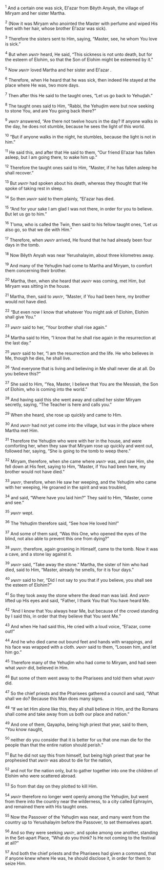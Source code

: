 <sup>1</sup> And a certain one was sick, El‛azar from Bĕyth Anyah, the village of Miryam and her sister Martha.

<sup>2</sup> (Now it was Miryam who anointed the Master with perfume and wiped His feet with her hair, whose brother El‛azar was sick).

<sup>3</sup> Therefore the sisters sent to Him, saying, “Master, see, he whom You love is sick.”

<sup>4</sup> But when יהושע heard, He said, “This sickness is not unto death, but for the esteem of Elohim, so that the Son of Elohim might be esteemed by it.”

<sup>5</sup> Now יהושע loved Martha and her sister and El‛azar .

<sup>6</sup> Therefore, when He heard that he was sick, then indeed He stayed at the place where He was, two more days.

<sup>7</sup> Then after this He said to the taught ones, “Let us go back to Yehuḏah.”

<sup>8</sup> The taught ones said to Him, “Rabbi, the Yehuḏim were but now seeking to stone You, and are You going back there?”

<sup>9</sup> יהושע answered, “Are there not twelve hours in the day? If anyone walks in the day, he does not stumble, because he sees the light of this world.

<sup>10</sup> “But if anyone walks in the night, he stumbles, because the light is not in him.”

<sup>11</sup> He said this, and after that He said to them, “Our friend El‛azar has fallen asleep, but I am going there, to wake him up.”

<sup>12</sup> Therefore the taught ones said to Him, “Master, if he has fallen asleep he shall recover.”

<sup>13</sup> But יהושע had spoken about his death, whereas they thought that He spoke of taking rest in sleep.

<sup>14</sup> So then יהושע said to them plainly, “El‛azar has died.

<sup>15</sup> “And for your sake I am glad I was not there, in order for you to believe. But let us go to him.”

<sup>16</sup> T’oma, who is called the Twin, then said to his fellow taught ones, “Let us also go, so that we die with Him.”

<sup>17</sup> Therefore, when יהושע arrived, He found that he had already been four days in the tomb.

<sup>18</sup> Now Bĕyth Anyah was near Yerushalayim, about three kilometres away.

<sup>19</sup> And many of the Yehuḏim had come to Martha and Miryam, to comfort them concerning their brother.

<sup>20</sup> Martha, then, when she heard that יהושע was coming, met Him, but Miryam was sitting in the house.

<sup>21</sup> Martha, then, said to יהושע, “Master, if You had been here, my brother would not have died.

<sup>22</sup> “But even now I know that whatever You might ask of Elohim, Elohim shall give You.”

<sup>23</sup> יהושע said to her, “Your brother shall rise again.”

<sup>24</sup> Martha said to Him, “I know that he shall rise again in the resurrection at the last day.”

<sup>25</sup> יהושע said to her, “I am the resurrection and the life. He who believes in Me, though he dies, he shall live.

<sup>26</sup> “And everyone that is living and believing in Me shall never die at all. Do you believe this?”

<sup>27</sup> She said to Him, “Yea, Master, I believe that You are the Messiah, the Son of Elohim, who is coming into the world.”

<sup>28</sup> And having said this she went away and called her sister Miryam secretly, saying, “The Teacher is here and calls you.”

<sup>29</sup> When she heard, she rose up quickly and came to Him.

<sup>30</sup> And יהושע had not yet come into the village, but was in the place where Martha met Him.

<sup>31</sup> Therefore the Yehuḏim who were with her in the house, and were comforting her, when they saw that Miryam rose up quickly and went out, followed her, saying, “She is going to the tomb to weep there.”

<sup>32</sup> Miryam, therefore, when she came where יהושע was, and saw Him, she fell down at His feet, saying to Him, “Master, if You had been here, my brother would not have died.”

<sup>33</sup> יהושע, therefore, when He saw her weeping, and the Yehuḏim who came with her weeping, He groaned in the spirit and was troubled,

<sup>34</sup> and said, “Where have you laid him?” They said to Him, “Master, come and see.”

<sup>35</sup> יהושע wept.

<sup>36</sup> The Yehuḏim therefore said, “See how He loved him!”

<sup>37</sup> And some of them said, “Was this One, who opened the eyes of the blind, not also able to prevent this one from dying?”

<sup>38</sup> יהושע, therefore, again groaning in Himself, came to the tomb. Now it was a cave, and a stone lay against it.

<sup>39</sup> יהושע said, “Take away the stone.” Martha, the sister of him who had died, said to Him, “Master, already he smells, for it is four days.”

<sup>40</sup> יהושע said to her, “Did I not say to you that if you believe, you shall see the esteem of Elohim?”

<sup>41</sup> So they took away the stone where the dead man was laid. And יהושע lifted up His eyes and said, “Father, I thank You that You have heard Me.

<sup>42</sup> “And I know that You always hear Me, but because of the crowd standing by I said this, in order that they believe that You sent Me.”

<sup>43</sup> And when He had said this, He cried with a loud voice, “El‛azar, come out!”

<sup>44</sup> And he who died came out bound feet and hands with wrappings, and his face was wrapped with a cloth. יהושע said to them, “Loosen him, and let him go.”

<sup>45</sup> Therefore many of the Yehuḏim who had come to Miryam, and had seen what יהושע did, believed in Him.

<sup>46</sup> But some of them went away to the Pharisees and told them what יהושע did.

<sup>47</sup> So the chief priests and the Pharisees gathered a council and said, “What shall we do? Because this Man does many signs.

<sup>48</sup> “If we let Him alone like this, they all shall believe in Him, and the Romans shall come and take away from us both our place and nation.”

<sup>49</sup> And one of them, Qayapha, being high priest that year, said to them, “You know naught,

<sup>50</sup> neither do you consider that it is better for us that one man die for the people than that the entire nation should perish.”

<sup>51</sup> But he did not say this from himself, but being high priest that year he prophesied that יהושע was about to die for the nation,

<sup>52</sup> and not for the nation only, but to gather together into one the children of Elohim who were scattered abroad.

<sup>53</sup> So from that day on they plotted to kill Him.

<sup>54</sup> יהושע therefore no longer went openly among the Yehuḏim, but went from there into the country near the wilderness, to a city called Ephrayim, and remained there with His taught ones.

<sup>55</sup> Now the Passover of the Yehuḏim was near, and many went from the country up to Yerushalayim before the Passover, to set themselves apart.

<sup>56</sup> And so they were seeking יהושע, and spoke among one another, standing in the Set-apart Place, “What do you think? Is He not coming to the festival at all?”

<sup>57</sup> And both the chief priests and the Pharisees had given a command, that if anyone knew where He was, he should disclose it, in order for them to seize Him.


